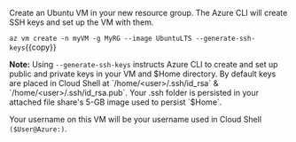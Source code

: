 
Create an Ubuntu VM in your new resource group. The Azure CLI will create SSH keys and set up the VM with them.

`az vm create -n myVM -g MyRG --image UbuntuLTS --generate-ssh-keys`{{copy}}

**Note:** Using `--generate-ssh-keys` instructs Azure CLI to create and set up public and private keys in your VM and $Home directory. By default keys are placed in Cloud Shell at `/home/<user>/.ssh/id_rsa` & `/home/<user>/.ssh/id_rsa.pub`. Your .ssh folder is persisted in your attached file share's 5-GB image used to persist `$Home`.

Your username on this VM will be your username used in Cloud Shell `($User@Azure:)`.